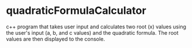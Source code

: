 # quadraticFormulaCalculator
c++ program that takes user input and calculates two root (x) values using the user's input (a, b, and c values) and the quadratic formula. The root values are then displayed to the console.
